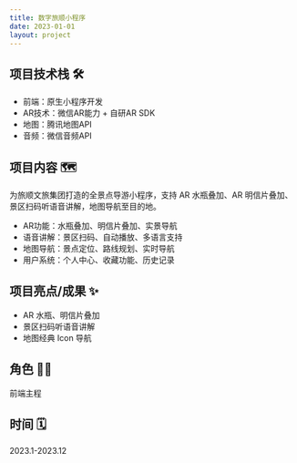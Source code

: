 ```yaml
---
title: 数字旅顺小程序
date: 2023-01-01
layout: project
---
```


## 项目技术栈 🛠️

- 前端：原生小程序开发
- AR技术：微信AR能力 + 自研AR SDK
- 地图：腾讯地图API
- 音频：微信音频API

## 项目内容 🗺️

为旅顺文旅集团打造的全景点导游小程序，支持 AR 水瓶叠加、AR 明信片叠加、景区扫码听语音讲解，地图导航至目的地。

- AR功能：水瓶叠加、明信片叠加、实景导航
- 语音讲解：景区扫码、自动播放、多语言支持
- 地图导航：景点定位、路线规划、实时导航
- 用户系统：个人中心、收藏功能、历史记录

## 项目亮点/成果 ✨

- AR 水瓶、明信片叠加
- 景区扫码听语音讲解
- 地图经典 Icon 导航

## 角色 👨‍💻

前端主程

## 时间 🗓️

2023.1-2023.12
